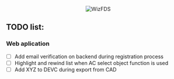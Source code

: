 <p align="center"><img alt="WizFDS" src="https://wizfds.fkce.pl/welcome/assets/wizfds.svg"></p>

## TODO list:

### Web aplication
- [ ] Add email verification on backend during registration process
- [ ] Highlight and rewind list when AC select object function is used
- [ ] Add XYZ to DEVC during export from CAD
